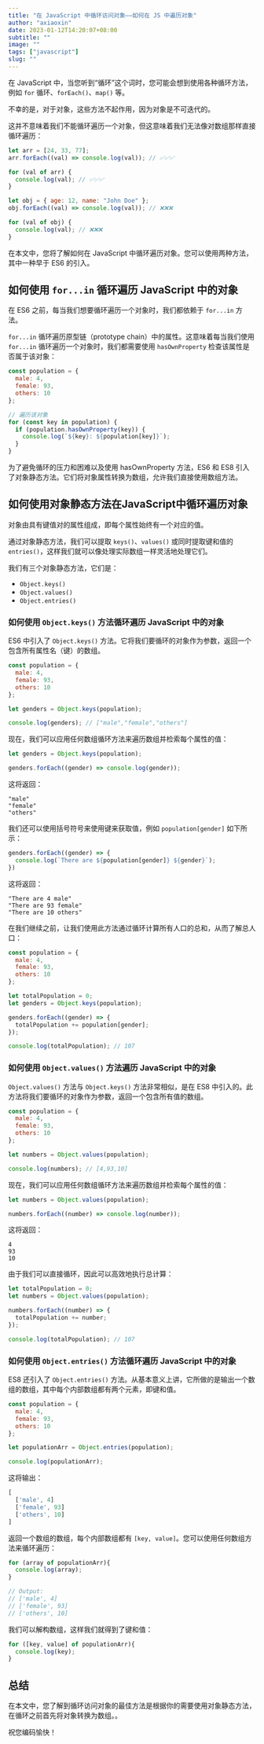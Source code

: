```yaml
---
title: "在 JavaScript 中循环访问对象——如何在 JS 中遍历对象"
author: "axiaoxin"
date: 2023-01-12T14:20:07+08:00
subtitle: ""
image: ""
tags: ["javascript"]
slug: ""
---
```


在 JavaScript 中，当您听到“循环”这个词时，您可能会想到使用各种循环方法，例如 `for` 循环、`forEach()`、`map()` 等。

不幸的是，对于对象，这些方法不起作用，因为对象是不可迭代的。

这并不意味着我们不能循环遍历一个对象，但这意味着我们无法像对数组那样直接循环遍历：

```javascript
let arr = [24, 33, 77];
arr.forEach((val) => console.log(val)); // ✅✅✅

for (val of arr) {
  console.log(val); // ✅✅✅
}

let obj = { age: 12, name: "John Doe" };
obj.forEach((val) => console.log(val)); // ❌❌❌

for (val of obj) {
  console.log(val); // ❌❌❌
}
```

在本文中，您将了解如何在 JavaScript 中循环遍历对象。您可以使用两种方法，其中一种早于 ES6 的引入。

## 如何使用 `for...in` 循环遍历 JavaScript 中的对象

在 ES6 之前，每当我们想要循环遍历一个对象时，我们都依赖于 `for...in` 方法。

`for...in` 循环遍历原型链（prototype chain）中的属性。这意味着每当我们使用 `for...in` 循环遍历一个对象时，我们都需要使用 `hasOwnProperty` 检查该属性是否属于该对象：

```javascript
const population = {
  male: 4,
  female: 93,
  others: 10
};

// 遍历该对象
for (const key in population) {
  if (population.hasOwnProperty(key)) {
    console.log(`${key}: ${population[key]}`);
  }
}
```

为了避免循环的压力和困难以及使用 hasOwnProperty 方法，ES6 和 ES8 引入了对象静态方法。它们将对象属性转换为数组，允许我们直接使用数组方法。

##  如何使用对象静态方法在JavaScript中循环遍历对象

对象由具有键值对的属性组成，即每个属性始终有一个对应的值。

通过对象静态方法，我们可以提取 `keys()`、`values()` 或同时提取键和值的 `entries()`，这样我们就可以像处理实际数组一样灵活地处理它们。

我们有三个对象静态方法，它们是：

- `Object.keys()`
- `Object.values()`
- `Object.entries()`


### 如何使用 `Object.keys()` 方法循环遍历 JavaScript 中的对象

ES6 中引入了 `Object.keys()` 方法。它将我们要循环的对象作为参数，返回一个包含所有属性名（键）的数组。

```javascript
const population = {
  male: 4,
  female: 93,
  others: 10
};

let genders = Object.keys(population);

console.log(genders); // ["male","female","others"]
```

现在，我们可以应用任何数组循环方法来遍历数组并检索每个属性的值：

```javascript
let genders = Object.keys(population);

genders.forEach((gender) => console.log(gender));
```

这将返回：

```text
"male"
"female"
"others"
```

我们还可以使用括号符号来使用键来获取值，例如 `population[gender]` 如下所示：

```javascript
genders.forEach((gender) => {
  console.log(`There are ${population[gender]} ${gender}`);
})
```

这将返回：

```text
"There are 4 male"
"There are 93 female"
"There are 10 others"
```

在我们继续之前，让我们使用此方法通过循环计算所有人口的总和，从而了解总人口：

```javascript
const population = {
  male: 4,
  female: 93,
  others: 10
};

let totalPopulation = 0;
let genders = Object.keys(population);

genders.forEach((gender) => {
  totalPopulation += population[gender];
});

console.log(totalPopulation); // 107
```

### 如何使用 `Object.values()` 方法遍历 JavaScript 中的对象

`Object.values()` 方法与 `Object.keys()` 方法非常相似，是在 ES8 中引入的。此方法将我们要循环的对象作为参数，返回一个包含所有值的数组。

```javascript
const population = {
  male: 4,
  female: 93,
  others: 10
};

let numbers = Object.values(population);

console.log(numbers); // [4,93,10]
```

现在，我们可以应用任何数组循环方法来遍历数组并检索每个属性的值：

```javascript
let numbers = Object.values(population);

numbers.forEach((number) => console.log(number));
```

这将返回：

```text
4
93
10
```

由于我们可以直接循环，因此可以高效地执行总计算：

```javascript
let totalPopulation = 0;
let numbers = Object.values(population);

numbers.forEach((number) => {
  totalPopulation += number;
});

console.log(totalPopulation); // 107
```

### 如何使用 `Object.entries()` 方法循环遍历 JavaScript 中的对象

ES8 还引入了 `Object.entries()` 方法。从基本意义上讲，它所做的是输出一个数组的数组，其中每个内部数组都有两个元素，即键和值。

```javascript
const population = {
  male: 4,
  female: 93,
  others: 10
};

let populationArr = Object.entries(population);

console.log(populationArr);
```

这将输出：

```javascript
[
  ['male', 4]
  ['female', 93]
  ['others', 10]
]
```

返回一个数组的数组，每个内部数组都有 `[key, value]`。您可以使用任何数组方法来循环遍历：

```javascript
for (array of populationArr){
  console.log(array);
}

// Output:
// ['male', 4]
// ['female', 93]
// ['others', 10]

```

我们可以解构数组，这样我们就得到了键和值：

```javascript
for ([key, value] of populationArr){
  console.log(key);
}
```

## 总结

在本文中，您了解到循环访问对象的最佳方法是根据你的需要使用对象静态方法，在循环之前首先将对象转换为数组。。

祝您编码愉快！
